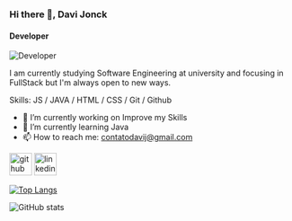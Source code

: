 ### Hi there 👋, Davi Jonck
#### Developer
![Developer](https://www.ufpb.br/lmca/contents/imagens/le-tlc-lc-700x200-06302016.jpg/@@images/a8e17793-bce4-41b7-83cd-3c278dd29e72.jpeg)

I am currently studying Software Engineering at university and focusing in FullStack but I'm always open to new ways.



Skills: JS / JAVA / HTML / CSS / Git / Github

- 🔭 I’m currently working on Improve my Skills 
- 🌱 I’m currently learning Java 
- 📫 How to reach me: contatodavij@gmail.com 


[<img src='https://cdn.jsdelivr.net/npm/simple-icons@3.0.1/icons/github.svg' alt='github' height='40'>](https://github.com/davijonck)  [<img src='https://cdn.jsdelivr.net/npm/simple-icons@3.0.1/icons/linkedin.svg' alt='linkedin' height='40'>](https://www.linkedin.com/in/davi-jonck-212301229/)  

[![Top Langs](https://github-readme-stats.vercel.app/api/top-langs/?username=anuraghazra&layout=compact&langs_count=5)](https://github.com/anuraghazra/github-readme-stats)

![GitHub stats](https://github-readme-stats.vercel.app/api?username=davijonck&show_icons=true)  

